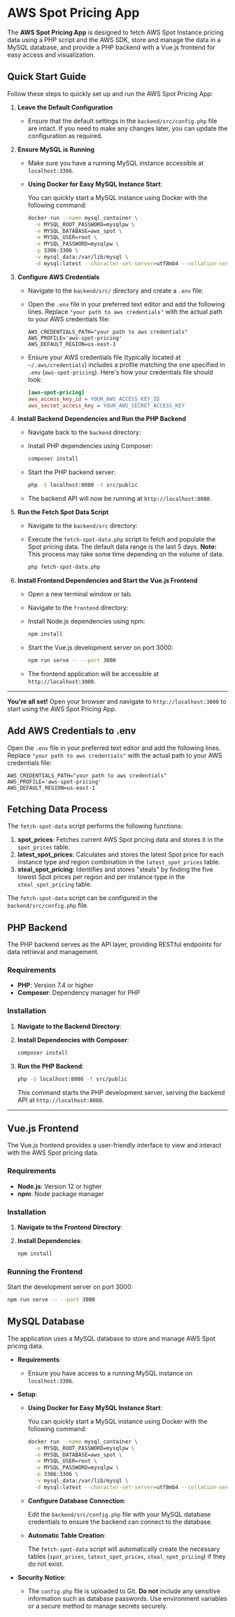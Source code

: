 # AWS Spot Pricing App

The **AWS Spot Pricing App** is designed to fetch AWS Spot Instance pricing data using a PHP script and the AWS SDK, store and manage the data in a MySQL database, and provide a PHP backend with a Vue.js frontend for easy access and visualization.
## Quick Start Guide

Follow these steps to quickly set up and run the AWS Spot Pricing App:

1. **Leave the Default Configuration**
   
   - Ensure that the default settings in the `backend/src/config.php` file are intact. If you need to make any changes later, you can update the configuration as required.

2. **Ensure MySQL is Running**
   
   - Make sure you have a running MySQL instance accessible at `localhost:3306`.
   - **Using Docker for Easy MySQL Instance Start**:
     
     You can quickly start a MySQL instance using Docker with the following command:
     
     ```bash
     docker run --name mysql_container \
       -e MYSQL_ROOT_PASSWORD=mysqlpw \
       -e MYSQL_DATABASE=aws_spot \
       -e MYSQL_USER=root \
       -e MYSQL_PASSWORD=mysqlpw \
       -p 3306:3306 \
       -v mysql_data:/var/lib/mysql \
       -d mysql:latest --character-set-server=utf8mb4 --collation-server=utf8mb4_unicode_ci
     ```

3. **Configure AWS Credentials**
   
   - Navigate to the `backend/src/` directory and create a `.env` file:
   
   - Open the `.env` file in your preferred text editor and add the following lines. Replace `"your path to aws credentials"` with the actual path to your AWS credentials file:
     
     ```env
     AWS_CREDENTIALS_PATH="your path to aws credentials"
     AWS_PROFILE='aws-spot-pricing'
     AWS_DEFAULT_REGION=us-east-1
     ```
   
   - Ensure your AWS credentials file (typically located at `~/.aws/credentials`) includes a profile matching the one specified in `.env` (`aws-spot-pricing`). Here's how your credentials file should look:
     
     ```ini
     [aws-spot-pricing]
     aws_access_key_id = YOUR_AWS_ACCESS_KEY_ID
     aws_secret_access_key = YOUR_AWS_SECRET_ACCESS_KEY
     ```

4. **Install Backend Dependencies and Run the PHP Backend**
   
   - Navigate back to the `backend` directory:
   
   - Install PHP dependencies using Composer:
     
     ```bash
     composer install
     ```
   
   - Start the PHP backend server:
     
     ```bash
     php -S localhost:8080 -t src/public
     ```
   
   - The backend API will now be running at `http://localhost:8080`.

5. **Run the Fetch Spot Data Script**
   
   - Navigate to the `backend/src` directory:
   
   - Execute the `fetch-spot-data.php` script to fetch and populate the Spot pricing data. The default data range is the last 5 days. **Note:** This process may take some time depending on the volume of data.
     
     ```bash
     php fetch-spot-data.php
     ```


6. **Install Frontend Dependencies and Start the Vue.js Frontend**
   
   - Open a new terminal window or tab.
   
   - Navigate to the `frontend` directory:
   
   - Install Node.js dependencies using npm:
     
     ```bash
     npm install
     ```
   
   - Start the Vue.js development server on port 3000:
     
     ```bash
     npm run serve -- --port 3000
     ```
   
   - The frontend application will be accessible at `http://localhost:3000`.

---

**You're all set!** Open your browser and navigate to `http://localhost:3000` to start using the AWS Spot Pricing App.



## Add AWS Credentials to .env

Open the `.env` file in your preferred text editor and add the following lines. Replace `"your path to aws credentials"` with the actual path to your AWS credentials file:

```env
AWS_CREDENTIALS_PATH="your path to aws credentials"
AWS_PROFILE='aws-spot-pricing'
AWS_DEFAULT_REGION=us-east-1
```
## Fetching Data Process

The `fetch-spot-data` script performs the following functions:

1. **spot_prices**: Fetches current AWS Spot pricing data and stores it in the `spot_prices` table.
2. **latest_spot_prices**: Calculates and stores the latest Spot price for each instance type and region combination in the `latest_spot_prices` table.
3. **steal_spot_pricing**: Identifies and stores "steals" by finding the five lowest Spot prices per region and per instance type in the `steal_spot_pricing` table.

The `fetch-spot-data` script can be configured in the `backend/src/config.php` file.

## PHP Backend

The PHP backend serves as the API layer, providing RESTful endpoints for data retrieval and management.

### Requirements

- **PHP**: Version 7.4 or higher
- **Composer**: Dependency manager for PHP

### Installation

1. **Navigate to the Backend Directory**:

2. **Install Dependencies with Composer**:
    ```bash
    composer install
    ```

3. **Run the PHP Backend**:
    ```bash
    php -S localhost:8080 -t src/public
    ```

    This command starts the PHP development server, serving the backend API at `http://localhost:8080`.

---


## Vue.js Frontend

The Vue.js frontend provides a user-friendly interface to view and interact with the AWS Spot pricing data.

### Requirements

- **Node.js**: Version 12 or higher
- **npm**: Node package manager

### Installation

1. **Navigate to the Frontend Directory**:

2. **Install Dependencies**:
    ```bash
    npm install
    ```

### Running the Frontend

Start the development server on port 3000:
```bash
npm run serve -- --port 3000
```

## MySQL Database

The application uses a MySQL database to store and manage AWS Spot pricing data.

- **Requirements**:
  - Ensure you have access to a running MySQL instance on `localhost:3306`.

- **Setup**:

  - **Using Docker for Easy MySQL Instance Start**:

    You can quickly start a MySQL instance using Docker with the following command:

    ```bash
    docker run --name mysql_container \
      -e MYSQL_ROOT_PASSWORD=mysqlpw \
      -e MYSQL_DATABASE=aws_spot \
      -e MYSQL_USER=root \
      -e MYSQL_PASSWORD=mysqlpw \
      -p 3306:3306 \
      -v mysql_data:/var/lib/mysql \
      -d mysql:latest --character-set-server=utf8mb4 --collation-server=utf8mb4_unicode_ci
    ```

  - **Configure Database Connection**:

    Edit the `backend/src/config.php` file with your MySQL database credentials to ensure the backend can connect to the database.

  - **Automatic Table Creation**:

    The `fetch-spot-data` script will automatically create the necessary tables (`spot_prices`, `latest_spot_prices`, `steal_spot_pricing`) if they do not exist.

- **Security Notice**:
  - The `config.php` file is uploaded to Git. **Do not** include any sensitive information such as database passwords. Use environment variables or a secure method to manage secrets securely.